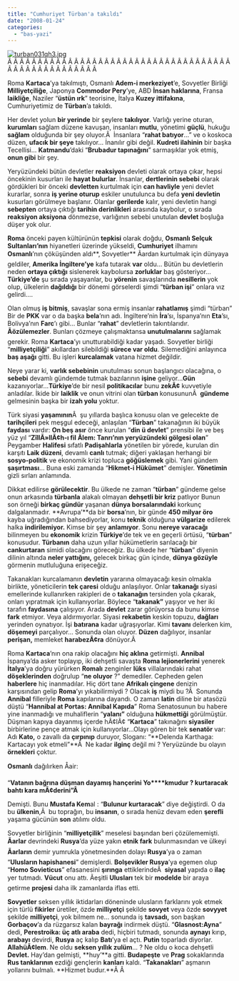 ```yaml
---
title: "Cumhuriyet Türban'a takıldı"
date: "2008-01-24"
categories: 
  - "bas-yazi"
---
```


[![turban031qh3.jpg](/uploads/2008/01/turban031qh3.jpg)](/uploads/2008/01/turban031qh3.jpg "turban031qh3.jpg")Â Â Â Â Â Â Â Â Â Â Â Â Â Â Â Â Â Â Â Â Â Â Â Â Â Â Â Â Â Â Â Â Â Â Â Â Â Â Â Â Â Â Â Â Â Â Â Â Â Â Â Â 

Roma **Kartaca**’ya takılmıştı, Osmanlı **Adem-i merkeziyet**’e, Sovyetler Birliği **Milliyetçiliğe**, Japonya **Commodor Pery**’ye, ABD **İnsan haklarına**, Fransa **laikliğe**, Naziler “**üstün ırk**” teorisine, İtalya **Kuzey ittifakına**, Cumhuriyetimiz de **Türban**’a takıldı.

Her devlet yolun **bir yerinde** bir şeylere **takılıyor**. Varlığı yerine oturan, **kurumları** sağlam düzene kavuşan, insanları **mutlu**, yönetimi **güçlü**, hukuğu **sağlam** olduğunda bir şey oluyor.Â  İnsanlara “**rahat batıyor**…” ve o koskoca düzen, **ufacık bir şeye** takılıyor… İnanılır gibi değil. **Kudreti ilahinin** bir başka Tecellisi… **Katmandu**’daki “**Brubadur tapınağını**” sarmaşıklar yok etmiş, **onun gibi** bir şey.

Yeryüzündeki bütün devletler **reaksiyon** devleti olarak ortaya çıkar, hepsi öncekinin kusurları ile **hayat bulurlar**. İnsanlar, **dertlerinin sebebi** olarak gördükleri bir önceki **devletten** kurtulmak için **can havliyle** yeni devlet kurarlar, sonra **iş yerine oturup** eskiler unutulunca bu defa **yeni devletin** kusurları görülmeye başlanır. Olanlar **gerilerde** kalır, yeni devletin hangi **sebepten** ortaya çıktığı **tarihin derinlikleri** arasında kaybolur, o sırada **reaksiyon aksiyona** dönmezse, varlığının sebebi unutulan **devlet** boşluğa düşer yok olur.

**Roma** önceki payen kültürünün **tepkisi** olarak doğdu, **Osmanlı Selçuk Sultanları’nın** hiyanetleri üzerinde yükseldi, **Cumhuriyet** ilhamını **Osmanlı**’nın çöküşünden aldı**, Sovyetler** Ãardan kurtulmak için dünyaya geldiler, **Amerika İngiltere’ye** kafa tutarak **var** oldu… Bütün bu devletlerin neden **ortaya çıktığı** sislenerek kaybolursa **zorluklar** baş gösteriyor…**Türkiye’de** şu sırada yaşayanlar, bu **yörenin** savaşlarında **nesillerin** yok olup, ülkelerin **dağıldığı** bir dönemi görselerdi şimdi “**türban işi**” onlara vız gelirdi….

Olan olmuş **iş bitmiş**, savaşlar sona ermiş insanlar **rahatlamış** şimdi “türban” Bir de **PKK** var o da başka **bela**’nın adı. İngiltere’nin **İra**’sı, İspanya’nın **Eta**’sı, Bolivya’nın **Farc**’ı gibi… Bunlar “**rahat**” devletlerin takıntılarıdır. **Ãözülemezler**. Bunları çözmeye çalışmaktansa **unutulmalarını** sağlamak gerekir. Roma **Kartaca**’yı unutturabildiği kadar yaşadı. Sovyetler birliği “**milliyetçiliği**” akıllardan silebildiği **sürece var oldu**. Silemediğini anlayınca **baş aşağı** gitti. Bu işleri **kurcalamak** vatana hizmet değildir.

Neye yarar ki, **varlık sebebinin** unutulması sonun başlangıcı olacağına, o **sebebi** devamlı gündemde tutmak bazılarının **işine** geliyor…**Gün** kazanıyorlar…**Türkiye**’de bir nesil **politikacılar** bunu **zekÃ¢** kuvvetiyle anladılar. İkide bir **laiklik** ve onun vitrini olan **türban** konusununÂ  **gündeme** gelmesinin başka bir **izah yolu** yoktur.

Türk siyasi **yaşamının**Â  şu yıllarda başlıca konusu olan ve gelecekte de **tarihçileri** pek meşgul edeceği, anlaşılan “**Türban**” takanağının iki büyük **faydası** vardır: **On beş asır** önce kurulan “**din ü devlet**” prensibi ile ve beş yüz yıl “**ZîllÃ»llÃ¢h-ı fil Âlem: Tanrı’nın yeryüzündeki gölgesi olan**” Peygamber **Halifesi** sıfatlı **Padişahlarla** yönetilen bir yörede, kurulan din karşıtı **Laik düzeni**, devamlı **canlı** tutmak; diğeri yaklaşan herhangi bir **sosyo-politik** ve ekonomik krizi topluca **göğüslemek** gibi. Yani gündem **şaşırtması**… Buna eski zamanda “**Hikmet-i Hükümet**” demişler. **Yönetimin** gizli sırları anlamında.

Dikkat edilirse **görülecektir**. Bu ülkede ne zaman “**türban**” gündeme gelse onun arkasında **türbanla** alakalı olmayan **dehşetli bir kriz** patlıyor Bunun son örneği **birkaç gündür** yaşanan **dünya borsalarındaki** korkunç dalgalanmadır. **Avrupa’**da bir **borsa**’nın, bir günde **450 milyar öro** kayba uğradığından bahsediyorlar, konu **teknik** olduğuna **vülgarize** edilerek halka **indirilemiyor.** Kimse bir şey **anlamıyor**. Sonu **nereye varacağı** bilinmeyen bu **ekonomik** krizin **Türkiye**’de tek ve en geçerli örtüsü, “**türban**” konusudur. **Türbanın** daha uzun yıllar hükümetlerin sarılacağı bir **cankurtaran** simidi olacağını göreceğiz. Bu ülkede her “**türban**” diyenin dilinin altında **neler yattığını,** gelecek birkaç gün içinde, **dünya gözüyle** görmenin mutluluğuna erişeceğiz.

Takanakları kurcalamanın **devletin** yararına olmayacağı kesin olmakla birlikte, yöneticilerin **tek çaresi** olduğu anlaşılıyor. Onlar **takanağı** siyasi emellerinde kullanırken rakipleri de o **takanağın** tersinden yola çıkarak, onları yıpratmak için kullanıyorlar. Böylece “**takanak”** yaşıyor ve her iki tarafın **faydasına** çalışıyor. Arada **devlet** zarar görüyorsa da bunu kimse **fark** etmiyor. Veya aldırmıyorlar. Siyasi **rekabetin** keskin topuzu, **dağları** yerinden oynatıyor. İşi **batırana** kadar uğraşıyorlar. Kimi **tavanı** delerken kim, **döşemeyi** parçalıyor… Sonunda olan oluyor. **Düzen** dağılıyor, insanlar **perişan,** memleket **harabezÃ¢ra** dönüyor.Â 

Roma **Kartaca**’nın ona rakip olacağını **hiç aklına** getirmişti. **Annibal** İspanya’da asker toplayıp, iki dehşetli savaşta **Roma lejionerlerini** yenerek **İtalya**’ya doğru yürürken **Romalı** zenginler **lüks** villalarındaki rahat **döşeklerinden** doğrulup “**ne oluyor** ?” demediler. Cepheden gelen **haberlere** hiç inanmadılar. Hiç dört tane **Afrikalı çingene** denizin karşısından gelip **Roma**’yı yıkabilirmiydi ? Olacak **iş** miydi bu ?Â  Sonunda **Annibal** filleriyle **Roma** kapılarına dayandı. O zaman **latin** diline bir atasözü düştü “**Hannibal at Portas: Annibal Kapıda**” Roma Senatosunun bu habere yine inanmadığı ve muhaliflerin “**yalanı”** olduğuna **hükmettiği** görülmüştür. Düşman kapıya dayanmış içerde hÃ¢lÃ¢ “**Kartaca**” takınağını **siyasiler** birbirlerine pençe atmak için kullanıyorlar…Olayı gören bir tek **senatör** var: Adı **Kato,** o zavallı da **çırpınıp** duruyor, Sloganı: “**Delenda Karthaga: Kartacayı yok etmeli”**Â  Ne kadar **ilginç** değil mi ? Yeryüzünde bu olayın **örnekleri** çoktur.

**Osmanlı** dağılırken Åair:

“**Vatanın bağrına düşman dayamış hançerini Yo****kmudur ? kurtaracak bahtı kara mÃ¢derini”Â** 

Demişti. Bunu **Mustafa Kem**al : “**Bulunur kurtaracak**” diye değiştirdi. O da bu **ülkenin**,Â  bu toprağın, bu **insanın**, o sırada henüz devam eden **şerefli** yaşama gücünün **son** atılımı oldu.

Sovyetler birliğinin “**milliyetçilik**” meselesi başından beri çözülememişti. **Ãarlar** devrindeki **Rusya**’da yüze yakın **etnik fark** bulunmasından ve ülkeyi **Ãarların** demir yumrukla yönetmesinden dolayı **Rusya**’ya o zaman “**Ulusların hapishanesi**” demişlerdi. **Bolşevikler Rusya**’ya egemen olup “**Homo Sovieticus**” efasanesini **şırınga** ettiklerindeÂ  **siyasal** yapıda o **ilaç** yer tutmadı. **Vücut** onu attı. Ãeşitli **Ulusları** tek bir **modelde** bir araya getirme **projesi** daha ilk zamanlarda iflas etti.

**Sovyetler** seksen yıllık iktidarları döneninde ulusların farklarını yok etmek için türlü **fikirler** üretiler, özde **milliyetçi** şekilde **sovyet** veya özde **sovyyet** şekilde **milliyetçi**, yok bilmem ne… sonunda iş **tavsadı,** son başkan **Gorbaçov**’a da rüzgarsız kalan **bayrağı** indirmek düştü. “**Glasnost:Ayna**” dedi, **Perestroika: üç atlı araba** dedi, hiçbiri tutmadı, sonunda **aynayı** kırıp, **arabayı** devirdi, **Rusya** aç kalıp **Batı**’ya el açtı. **Putin** toparladı diyorlar. **AllahüÃ¢lem**. Ne oldu **seksen yıllık zulüm**… ? Ne oldu o koca dehşetli **Devlet.** Hay’dan gelmişti, **huy’**a gitti. **Budapeşte** ve **Prag** sokaklarında **Rus tanklarının** ezdiği gençlerin **kanları** kaldı. “**Takanakları**” aşmanın yollarını bulmalı. **Hizmet budur.**Â Â
